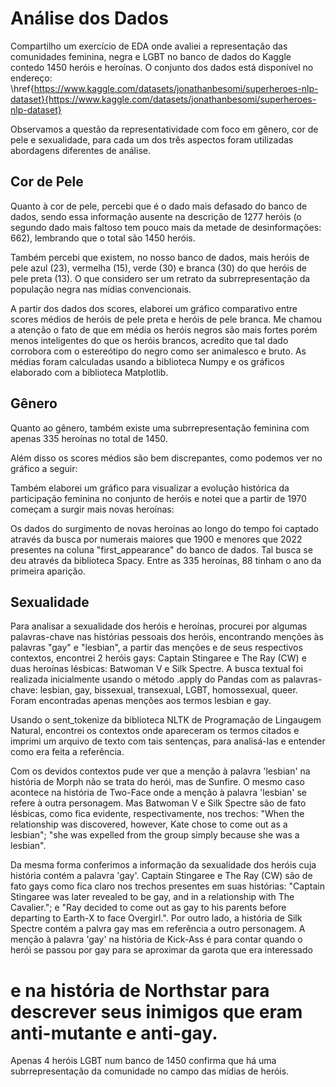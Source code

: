 <h1>Análise dos Dados</h1>

Compartilho um exercício de EDA onde avaliei a representação das comunidades feminina, negra e LGBT no banco de dados do Kaggle contedo 1450 heróis e heroínas. O conjunto dos dados está disponível no endereço:
\href{https://www.kaggle.com/datasets/jonathanbesomi/superheroes-nlp-dataset}{https://www.kaggle.com/datasets/jonathanbesomi/superheroes-nlp-dataset}

Observamos a questão da representatividade com foco em gênero, cor de pele e sexualidade, para cada um dos três aspectos foram utilizadas abordagens diferentes de análise.

<h2>Cor de Pele</h2>
Quanto à cor de pele, percebi que é o dado mais defasado do banco de dados, sendo essa informação ausente na descrição de 1277 heróis (o segundo dado mais faltoso tem pouco mais da metade de desinformações: 662), lembrando que o total são 1450 heróis. 

Também percebi que existem, no nosso banco de dados, mais heróis de pele azul (23), vermelha (15), verde (30) e branca (30) do que heróis de pele preta (13). O que considero ser um retrato da subrrepresentação da população negra nas mídias convencionais.

A partir dos dados dos scores, elaborei um gráfico comparativo entre scores médios de heróis de pele preta e heróis de pele branca. Me chamou a atenção o fato de que em média os heróis negros são mais fortes porém menos inteligentes do que os heróis brancos, acredito que tal dado corrobora com o estereótipo do negro como ser animalesco e bruto. As médias foram calculadas usando a biblioteca Numpy e os gráficos elaborado com a biblioteca Matplotlib.

<h2>Gênero</h2>
 Quanto ao gênero, também existe uma subrrepresentação feminina com apenas 335 heroínas no total de 1450.
 
 Além disso os scores médios são bem discrepantes, como podemos ver no gráfico a seguir:

 Também elaborei um gráfico para visualizar a evolução histórica da participação feminina no conjunto de heróis e notei que a partir de 1970 começam a surgir mais novas heroínas:
 
 Os dados do surgimento de novas heroínas ao longo do tempo foi captado através da busca por numerais maiores que 1900 e menores que 2022 presentes na coluna "first\_appearance" do banco de dados. Tal busca se deu através da biblioteca Spacy. Entre as 335 heroínas, 88 tinham o ano da primeira aparição.

<h2>Sexualidade</h3>
 Para analisar a sexualidade dos heróis e heroínas, procurei por algumas palavras-chave nas histórias pessoais dos heróis, encontrando menções às palavras "gay" e "lesbian", a partir das menções e de seus respectivos contextos, encontrei 2 heróis gays: Captain Stingaree e The Ray (CW) e duas heroínas lésbicas: Batwoman V e Silk Spectre. A busca textual foi realizada inicialmente usando o método .apply do Pandas com as palavras-chave: lesbian, gay, bissexual, transexual, LGBT, homossexual, queer. Foram encontradas apenas menções aos termos lesbian e gay. 
 
 Usando o sent\_tokenize da biblioteca NLTK de Programação de Lingaugem Natural, encontrei os contextos onde apareceram os termos citados e imprimi um arquivo de texto com tais sentenças, para analisá-las e entender como era feita a referência.
 
 Com os devidos contextos pude ver que a menção à palavra 'lesbian' na história de Morph não se trata do herói, mas de Sunfire. O mesmo caso acontece na história de Two-Face onde a menção à palavra 'lesbian' se refere à outra personagem. Mas Batwoman V e Silk Spectre são de fato lésbicas, como fica evidente, respectivamente, nos trechos: "When the relationship was discovered, however, Kate chose to come out as a lesbian";
 "she was expelled from the group simply because she was a lesbian".

Da mesma forma conferimos a informação da sexualidade dos heróis cuja história contém a palavra 'gay'. Captain Stingaree e The Ray (CW) são de fato gays como fica claro nos trechos presentes em suas histórias:
"Captain Stingaree was later revealed to be gay, and in a relationship with The Cavalier."; e "Ray decided to come out as gay to his parents before departing to Earth-X to face Overgirl.". Por outro lado, a história
de Silk Spectre contém a palvra gay mas em referência a outro personagem. A menção à palavra 'gay' na história de Kick-Ass é para contar quando o herói se passou por gay para se aproximar da garota que era interessado
# e na história de Northstar para descrever seus inimigos que eram anti-mutante e anti-gay.
 
Apenas 4 heróis LGBT num banco de 1450 confirma que há uma subrrepresentação da comunidade no campo das mídias de heróis.